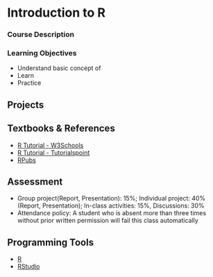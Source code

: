 # Introduction to R

### Course Description

### Learning Objectives

- Understand basic concept of 
- Learn 
- Practice

## Projects

## Textbooks & References

- [R Tutorial - W3Schools](https://www.w3schools.com/r/)
- [R Tutorial - Tutorialspoint](https://www.tutorialspoint.com/r/index.htm)
- [RPubs](https://rpubs.com/)

## Assessment

- Group project(Report, Presentation): 15%; Individual project: 40% (Report, Presentation); In-class activities: 15%, Discussions: 30%
- Attendance policy: A student who is absent more than three times without prior written permission will fail this class automatically

## Programming Tools

- [R](https://www.r-project.org/)
- [RStudio](https://www.rstudio.com/)
